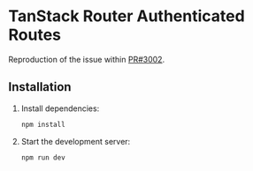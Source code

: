 # TanStack Router Authenticated Routes

Reproduction of the issue within [PR#3002](https://github.com/TanStack/router/pull/3001).

## Installation

1. Install dependencies:
   ```bash
   npm install
   ```
2. Start the development server:
   ```bash
   npm run dev
   ```
